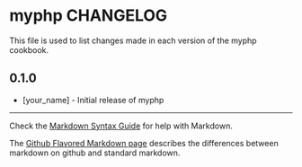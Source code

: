 myphp CHANGELOG
===============

This file is used to list changes made in each version of the myphp cookbook.

0.1.0
-----
- [your_name] - Initial release of myphp

- - -
Check the [Markdown Syntax Guide](http://daringfireball.net/projects/markdown/syntax) for help with Markdown.

The [Github Flavored Markdown page](http://github.github.com/github-flavored-markdown/) describes the differences between markdown on github and standard markdown.
